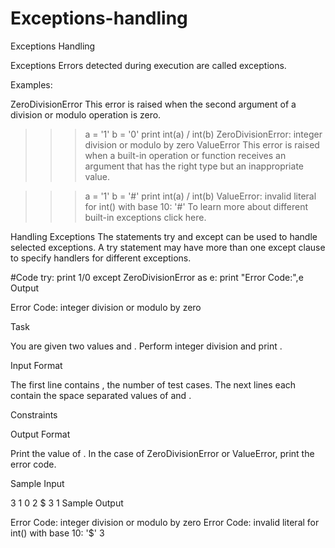 # Exceptions-handling
Exceptions Handling

Exceptions
Errors detected during execution are called exceptions.

Examples:

ZeroDivisionError
This error is raised when the second argument of a division or modulo operation is zero.

>>> a = '1'
>>> b = '0'
>>> print int(a) / int(b)
>>> ZeroDivisionError: integer division or modulo by zero
ValueError
This error is raised when a built-in operation or function receives an argument that has the right type but an inappropriate value.

>>> a = '1'
>>> b = '#'
>>> print int(a) / int(b)
>>> ValueError: invalid literal for int() with base 10: '#'
To learn more about different built-in exceptions click here.

Handling Exceptions
The statements try and except can be used to handle selected exceptions. A try statement may have more than one except clause to specify handlers for different exceptions.

#Code
try:
    print 1/0
except ZeroDivisionError as e:
    print "Error Code:",e
Output

Error Code: integer division or modulo by zero

Task

You are given two values  and .
Perform integer division and print .

Input Format

The first line contains , the number of test cases.
The next  lines each contain the space separated values of  and .

Constraints

Output Format

Print the value of .
In the case of ZeroDivisionError or ValueError, print the error code.

Sample Input

3
1 0
2 $
3 1
Sample Output

Error Code: integer division or modulo by zero
Error Code: invalid literal for int() with base 10: '$'
3
